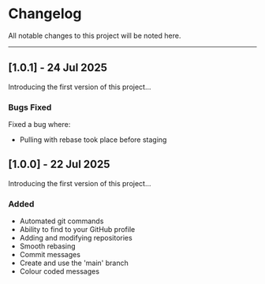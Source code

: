 # Changelog

All notable changes to this project will be noted here.

---

## [1.0.1] - 24 Jul 2025
Introducing the first version of this project...

### Bugs Fixed
Fixed a bug where:
- Pulling with rebase took place before staging

## [1.0.0] - 22 Jul 2025
Introducing the first version of this project...

### Added
- Automated git commands
- Ability to find to your GitHub profile
- Adding and modifying repositories
- Smooth rebasing
- Commit messages
- Create and use the 'main' branch
- Colour coded messages